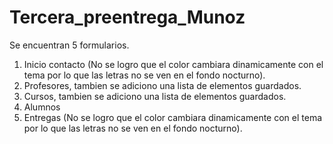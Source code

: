 # Tercera_preentrega_Munoz
Se encuentran 5 formularios.
1. Inicio contacto (No se logro que el color cambiara dinamicamente con el tema por lo que las letras no se ven en el fondo nocturno).
1. Profesores, tambien se adiciono una lista de elementos guardados.
1. Cursos, tambien se adiciono una lista de elementos guardados.
1. Alumnos
1. Entregas (No se logro que el color cambiara dinamicamente con el tema por lo que las letras no se ven en el fondo nocturno).

